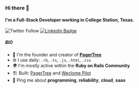 ### Hi there 👋

#### I'm a Full-Stack Developer working in College Station, Texas.

![Twitter Follow](https://img.shields.io/twitter/follow/armiiller?style=social)
[![Linkedin Badge](https://img.shields.io/badge/-Austin_Miller-blue?style=flat-square&logo=Linkedin&logoColor=white&link=https://www.linkedin.com/in/austin-miller-b2b43b36/)](https://www.linkedin.com/in/austin-miller-b2b43b36/)

##### BIO

- 🏢 I'm the founder and creator of **[PagerTree](https://pagertree.com)**
- ⚙️ I use daily: `.rb`, `.ts`, `.js`, `.html`, `.css`
- 🌍 I'm mostly active within the **Ruby on Rails Community**
- 🏗️ Built: [PagerTree](https://pagertree.com) and [Weclome Pilot](https://welcomepilot.com)
- 💬 Ping me about **programming**, **reliability**, **cloud**, **saas**
